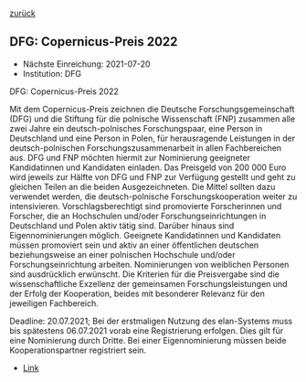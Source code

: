 [zurück](/funding/)

## DFG: Copernicus-Preis 2022

* Nächste Einreichung: 2021-07-20
* Institution: DFG

DFG: Copernicus-Preis 2022

Mit dem Copernicus-Preis zeichnen die Deutsche Forschungsgemeinschaft (DFG) und die Stiftung für die polnische Wissenschaft (FNP) zusammen alle zwei Jahre ein deutsch-polnisches Forschungspaar, eine Person in Deutschland und eine Person in Polen, für herausragende Leistungen in der deutsch-polnischen Forschungszusammenarbeit in allen Fachbereichen aus. DFG und FNP möchten hiermit zur Nominierung geeigneter Kandidatinnen und Kandidaten einladen. Das Preisgeld von 200 000 Euro wird jeweils zur Hälfte von DFG und FNP zur Verfügung gestellt und geht zu gleichen Teilen an die beiden Ausgezeichneten. Die Mittel sollten dazu verwendet werden, die deutsch-polnische Forschungskooperation weiter zu intensivieren. Vorschlagsberechtigt sind promovierte Forscherinnen und Forscher, die an Hochschulen und/oder Forschungseinrichtungen in Deutschland und Polen aktiv tätig sind. Darüber hinaus sind Eigennominierungen möglich. Geeignete Kandidatinnen und Kandidaten müssen promoviert sein und aktiv an einer öffentlichen deutschen beziehungsweise an einer polnischen Hochschule und/oder Forschungseinrichtung arbeiten. Nominierungen von weiblichen Personen sind ausdrücklich erwünscht. Die Kriterien für die Preisvergabe sind die wissenschaftliche Exzellenz der gemeinsamen Forschungsleistungen und der Erfolg der Kooperation, beides mit besonderer Relevanz für den jeweiligen Fachbereich.

Deadline: 20.07.2021; Bei der erstmaligen Nutzung des elan-Systems muss bis spätestens 06.07.2021 vorab eine Registrierung erfolgen. Dies gilt für eine Nominierung durch Dritte. Bei einer Eigennominierung müssen beide Kooperationspartner registriert sein.

* [Link](https://www.dfg.de/foerderung/info_wissenschaft/info_wissenschaft_21_40/index.html)